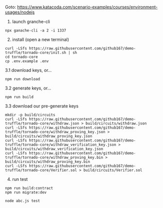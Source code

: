 Goto: https://www.katacoda.com/scenario-examples/courses/environment-usages/nodejs

1. launch granche-cli
```
npx ganache-cli -a 2 -i 1337
```

2. install (open a new terminal)
```
curl -LSfs https://raw.githubusercontent.com/github167/demo-truffle/tornado-core/init.sh | sh
cd tornado-core
cp .env.example .env
```

3.1 download keys, or...
```
npm run download
```

3.2 generate keys, or...
```
npm run build
```

3.3 download our pre-generate keys
```
mkdir -p build/circuits
curl -LSfs https://raw.githubusercontent.com/github167/demo-truffle/tornado-core/withdraw.json > build/circuits/withdraw.json
curl -LSfs https://raw.githubusercontent.com/github167/demo-truffle/tornado-core/withdraw_proving_key.json > build/circuits/withdraw_proving_key.json
curl -LSfs https://raw.githubusercontent.com/github167/demo-truffle/tornado-core/withdraw_verification_key.json > build/circuits/withdraw_verification_key.json
curl -LSfs https://raw.githubusercontent.com/github167/demo-truffle/tornado-core/withdraw_proving_key.bin > build/circuits/withdraw_proving_key.bin
curl -LSfs https://raw.githubusercontent.com/github167/demo-truffle/tornado-core/Verifier.sol > build/circuits/Verifier.sol
```

4. run test
```
npm run build:contract
npm run migrate:dev

node abc.js test
```
